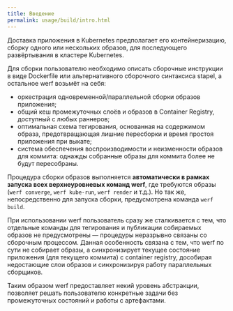 ```yaml
---
title: Введение
permalink: usage/build/intro.html
---
```


Доставка приложения в Kubernetes предполагает его контейнеризацию, сборку одного или нескольких образов, для последующего развёртывания в кластере Kubernetes.

Для сборки пользователю необходимо описать сборочные инструкции в виде Dockerfile или альтернативного сборочного синтаксиса stapel, а остальное werf возьмёт на себя:

* оркестрация одновременной/параллельной сборки образов приложения;
* общий кеш промежуточных слоёв и образов в Container Registry, доступный с любых раннеров;
* оптимальная схема тегирования, основанная на содержимом образа, предотвращающая лишние пересборки и время простоя приложения при выкате;
* система обеспечения воспроизводимости и неизменности образов для коммита: однажды собранные образы для коммита более не будут пересобраны.

Процедура сборки образов выполняется **автоматически в рамках запуска всех верхнеуровневых команд werf**, где требуются образы (`werf converge`, `werf kube-run`, `werf render` и т.д.). Но так же, непосредственно для запуска сборки, предусмотрена команда `werf build`.

При использовании werf пользователь сразу же сталкивается с тем, что отдельные команды для тегирования и публикации собираемых образов не предусмотрены — процедуры неразрывно связаны со сборочным процессом. Данная особенность связана с тем, что werf по сути не собирает образы, а синхронизирует текущее состояние приложения (для текущего коммита) с container registry, дособирая недостающие слои образов и синхронизируя работу параллельных сборщиков. 

Таким образом werf предоставляет некий уровень абстракции, позволяет решать пользователю конкретные задачи без промежуточных состояний и работы с артефактами.
